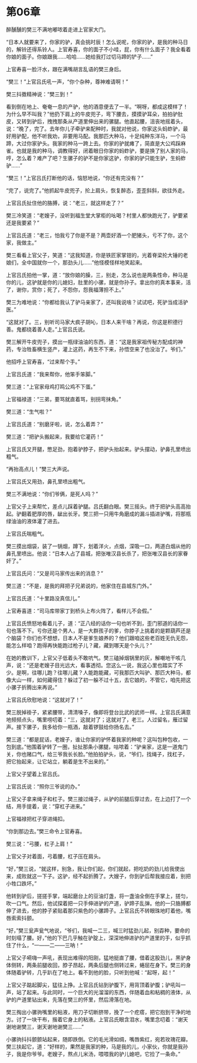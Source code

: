 # 第06章

醉醺醺的樊三不满地嘟哝着走进上官家大门。

“日本人就要来了，你家的驴，真会挑时辰！怎么说呢，你家的驴，是我的种马日的，解铃还得系铃人。上官寿喜，你的面子不小哇，屁，你有什么面子？我全看着你娘的面子。你娘跟我……哈哈……她给我打过切马蹄的铲子……”

上官寿喜一脸汗水，跟在满嘴胡言乱语的樊三身后。

“樊三！”上官吕氏吼一声，“你个杂种，尊神难请啊！”

樊三抖擞精神说：“樊三到！”

看到倒在地上、奄奄一息的产驴，他的酒意便去了一半。“啊呀，都成这模样了！为什么早不叫我？”他扔下肩上的牛皮兜子，弯下腰去，摸摸驴耳朵，拍拍驴肚皮，又转到驴后，拽拽那条从产道里伸出来的骡腿。他直起腰，沮丧地摇着头，说：“晚了，完了。去年你儿子牵驴来配种时，我就对他说，你家这头蚂蚱驴，最好用驴配，他不听我劝，非要用马配。我那匹大种马，十足纯种东洋马，一个马蹄，大过你家驴头。我家的种马一跨上去。你家的驴就瘫了，简直是大公鸡踩麻雀。也就是我的种马，调教得好，闭着眼日你家的蚂蚱驴，要是换了别人家的马，哼，怎么着？难产了吧？生骡子的驴不是你家这驴，你家的驴只能生驴，生蚂蚱驴……”

“樊三！”上官吕氏打断他的话，恼怒地说，“你还有完没有？”

“完了，说完了。”他抓起牛皮兜子，抡上肩头，恢复醉态，歪歪斜斜，欲往外走。

上官吕氏扯住他的胳膊，说：“老三，就这样走了？”

樊三冷笑道：“老嫂子，没听到福生堂大掌柜的吆喝？村里人都快跑光了，驴要紧还是我要紧？”

上官吕氏道：“老三，怕我亏了你是不是？两壶好酒一个肥猪头，亏不了你，这个家，我做主。”

樊三看看上官父子，笑道：“这我知道，你是铁匠家掌钳的，光着脊梁抡大锤的老娘们，全中国就你一个，那劲头儿……”他怪模怪样地笑起来。

上官吕氏拍他一掌，道：“放你娘的臊，三，别走，怎么说也是两条性命，种马是你的儿，这驴就是你的儿媳妇，肚里的小骡，就是你孙子。拿出你的真本事来，活了，谢你，赏你；死了，不怨你，怨我福薄担不上。”

樊三为难地说：“你都给我认了驴马亲家了，还叫我说啥？试试吧，死驴当成活驴医。”

“这就对了。三，别听司马家大疯子胡吣，日本人来干啥？再说，你这是积德行善。鬼都绕着善人走。”上官吕氏说。

樊三解开牛皮兜子，摸出一瓶绿油油的东西，道：“这是我家祖传秘方配成的神药，专治牲畜横生竖产，灌上这药，再生不下来，孙悟空来了也没治了。爷们，”

他招呼上官寿喜，“过来帮个手。”

上官吕氏道：“我来帮你，他笨手笨脚。”

樊三道：“上官家母鸡打鸣公鸡不下蛋。”

上官福禄道：“三弟，要骂就直着骂，别拐弯抹角。”

樊三道：“生气啦？”

上官吕氏道：“别磨牙啦，说，怎么着弄？”

樊三道：“把驴头搬起来，我要给它灌药！”

上官吕氏叉开腿，憋足劲，抱着驴脖子，把驴头抬起来。驴头摆动，驴鼻孔里喷出粗气。

“再抬高点儿！”樊三大声说。

上官吕氏又用劲，鼻孔里喷出粗气。

樊三不满地说：“你们爷俩，是死人吗？”

上官父子上来帮忙，差点儿踩着驴腿。吕氏翻白眼。樊三摇头。终于把驴头高高抬起。驴翻着肥厚的唇，龇出长牙。樊三把一只用牛角磨成的漏斗插进驴嘴，将那瓶绿油油的液体灌了进去。

上官吕氏喘粗气。

樊三摸出烟袋，装了一锅烟，蹲下，划着洋火，点烟，深吸一口，两道白烟从他的鼻孔里喷出。他说：“日本人占了县城，把张唯汉县长杀了，把张唯汉县长的家眷奸了。”

上官吕氏问：“又是司马家传出来的消息？”

樊三道：“不是，是我的拜把子兄弟说的，他家住在县城东门外。”

上官吕氏道：“十里路没真信儿。”

上官寿喜道：“司马库带家丁到桥头上布火阵了，看样儿不会假。”

上官吕氏愤怒地看着儿子，道：“正八经的话你一句也听不到，歪门邪道的话你一句也落不下。亏你还是个男人，是一大群孩子的爹，你脖子上挑着的是颗葫芦还是个脑袋？你们也不想想，日本人不是爹生娘养的？他们跟咱这些老百姓无仇无怨，能怎么样咱？跑得再快能跑过枪子儿？藏，藏到哪天是个头儿？”

在她的教训下，上官父子低着头不敢吭气。樊三磕掉烟锅里的灰，解嘲地干咳几声，说：“还是老嫂子目光远大，看事透彻。您这么一说，我这心里也踏实了不少。是啊，往哪儿跑？往哪儿藏？人能跑能藏，可我那匹大叫驴、那匹大种马，都像大山一样，如何藏得住？躲过了初一躲不过十五，去它娘的，不管它，咱先把这小骡子折腾出来再说。”

上官吕氏欣慰地说：“这就对了！”

樊三脱掉褂子，紧紧腰带，清清嗓子，像即将登台比武的武师一样。上官吕氏满意地频频点头，嘴里唠叨着：“三，这就对了；这就对了，老三。人过留名，雁过留声。接下骡子，我多给你一瓶酒，敲着锣鼓给你扬名去。”

樊三道：“都是屁话，老嫂子，谁让你家的驴怀着我家的种呢？这叫包种包收，一包到底。”他围着驴转了一圈，扯扯那条小骡腿，咕哝着：“驴亲家，这是一道鬼门关，你也赌口气，给三爷我长长脸。”他拍拍驴头，说，“爷们，找绳子，找杠子，把它抬起来，让它站立，躺着是生不出来的。”

上官父子望着上官吕氏。

上官吕氏说：“照你三爷说的办。”

上官父子拿来绳子和杠子。樊三接过绳子，从驴的前腿后穿过去，在上边打了一个结，用手提着，说：“穿杠子进来。”

上官福禄把杠子穿进绳扣。

“你到那边去。”樊三命令上官寿喜。

樊三说：“弓腰，杠子上肩！”

上官父子对着面，弓着腰，杠子压在肩头。

“好，”樊三说，“就这样，别急，我让你们起，你们就起，把吃奶的劲儿给我使出来，成败就这一下子。这驴，经不起折腾了。大嫂子，你到驴后帮我接应着，别把小牲口跌坏。”

他转到驴后，搓搓手掌，端起磨台上的豆油灯盏，将一盏油全倒在手掌上，搓匀，吹一口气。然后，他试探着把一只手伸进驴的产道，驴蹄子乱弹。他的一只胳膊都伸了进去，他的脖子紧贴着那只紫色的小骡蹄子。上官吕氏不转眼珠地盯着他，嘴唇索索抖颤。

“好，”樊三瓮声瓮气地说，“爷们，我喊一二三，喊三时猛劲儿起，别孬种，要命的时刻塌了腰。好，”他的下巴几乎触在驴腚上，深深地伸进驴的产道里的手，似乎抓住了什么，“一——二——三呐！”

上官父子嗬嗨一声吼，表现出难得的阳刚，猛地挺直了腰，借着这股劲儿，黑驴身体侧转，两条前腿收回，脖子昂起，两条后腿也侧转过来，蜷屈在身下。樊三的身体随着驴转，几乎趴在了地上。看不到他的脸，只听到他喊：“起呀，起！”

上官父子踮起脚尖，猛往上挣。上官吕氏钻到驴腹下，用背顶着驴腹；驴吼叫一声，站了起来。与此同时，一个巨大的光溜溜的东西，伴随着血和粘稠的液体，从驴的产道里钻出来，先落在樊三的怀里，然后滑落在地。

樊三掏出小骡驹嘴里的粘液，用刀子切断脐带，挽了一个疙瘩，把它抱到干净的地方。讨了一块干布，揩着它身上的粘液。上官吕氏眼含泪水，嘴里念叨着：“谢天谢地谢樊三，谢天谢地谢樊三……”

小骡驹抖抖颤颤站起来，随即跌倒。它的毛光滑如绸，嘴唇紫红，宛若玫瑰花瓣。樊三扶起它，道：“好样的，果然是我家的种，马是我的儿，小家伙，你就是我孙子，我是你爷爷。老嫂子，熬点儿米汤，喂喂我的驴儿媳吧，它捡了一条命。”
